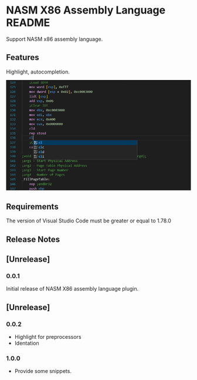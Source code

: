 # NASM X86 Assembly Language README

Support NASM x86 assembly language.

## Features

Highlight, autocompletion.

![feature](images/feature.png)

## Requirements

The version of Visual Studio Code must be greater or equal to 1.78.0

## Release Notes

## [Unrelease]
### 0.0.1

Initial release of NASM X86 assembly language plugin.
## [Unrelease]
### 0.0.2

- Highlight for preprocessors
- Identation
  
### 1.0.0

- Provide some snippets.